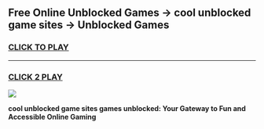 
## Free Online Unblocked Games → cool unblocked game sites → Unblocked Games
<h3>
<a href="https://premium.freeplayer.one?title=cool_unblocked_game_sites&ref=21F">CLICK TO PLAY</a></h3>
<hr>

<h3>
<a href="https://premium.freeplayer.one?title=cool_unblocked_game_sites&ref=21F">CLICK 2 PLAY</a>
  
</h3>

<a href="https://premium.freeplayer.one?title=cool_unblocked_game_sites&ref=21F/"><img src="https://clearcache.store/games.png"></a>


**cool unblocked game sites games unblocked: Your Gateway to Fun and Accessible Online Gaming**
